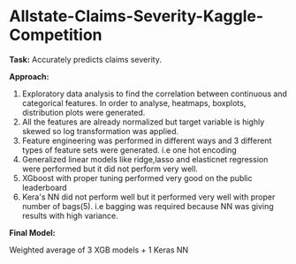 # Allstate-Claims-Severity-Kaggle-Competition

**Task:** Accurately predicts claims severity.

**Approach:**

1. Exploratory data analysis to find the correlation between continuous and categorical features. In order to analyse, heatmaps, boxplots, distribution plots were generated.
2. All the features are already normalized but target variable is highly skewed so log transformation was applied.
3. Feature engineering was performed in different ways and 3 different types of feature sets were generated. i.e one hot encoding
4. Generalized linear models like ridge,lasso and elasticnet regression were performed but it did not perform very well.
5. XGboost with proper tuning performed very good on the public leaderboard
6. Kera's NN did not perform well but it performed very well with proper number of bags(5). i.e bagging was required because NN was giving results with high variance.

**Final Model:**  

Weighted average of 3 XGB models + 1 Keras NN
